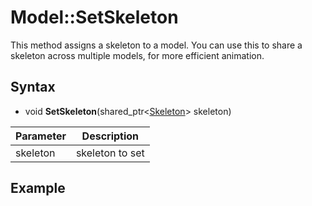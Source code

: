 # Model::SetSkeleton

This method assigns a skeleton to a model. You can use this to share a skeleton across multiple models, for more efficient animation.

## Syntax

- void **SetSkeleton**(shared_ptr<[Skeleton](Skeleton.md)\> skeleton)

| Parameter | Description |
|---|---|
| skeleton | skeleton to set |

## Example

```c++

```
